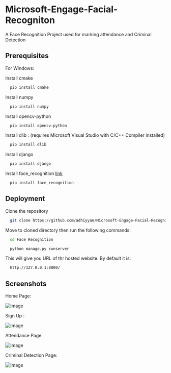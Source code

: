 
# Microsoft-Engage-Facial-Recogniton

A Face Recognition Project used for marking attendance and Criminal Detection



## Prerequisites
For Windows:

Install cmake
```bash
  pip install cmake
```
Install numpy
```bash
  pip install numpy
```
Install opencv-python
```bash
  pip install opencv-python
```
Install dlib : (requires Microsoft Visual Studio with C/C++ Compiler installed)
```bash
  pip install dlib
```
Install django
```bash
  pip install django
```
Install face_recognition [link](https://linktodocumentation)
```bash
  pip install face_recognition
```

## Deployment
Clone the repository 
```bash
  git clone https://github.com/adhiyyan/Microsoft-Engage-Facial-Recogniton.git
```
Move to cloned directory then run the following commands:
```bash
  cd Face Recognition
```
```bash
  python manage.py runserver
```
This will give you URL of thr hosted website. By default it is:
```bash
  http://127.0.0.1:8000/
```





## Screenshots
Home Page:

![image](https://user-images.githubusercontent.com/78929487/170871252-4723ff5b-82ea-491c-807f-da15f9ca92bb.png)

Sign Up :

![image](https://user-images.githubusercontent.com/78929487/170871289-031321e6-4978-4b6b-acb9-d9739122630b.png)

Attendance Page:

![image](https://user-images.githubusercontent.com/78929487/170871337-aacdb806-bc93-4957-89ea-7b47709a325f.png)

Criminal Detection Page:

![image](https://user-images.githubusercontent.com/78929487/170871446-d7e9b1a8-7095-41ba-ae9c-e0f04d6d5bbf.png)


